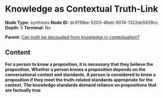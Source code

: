 # Knowledge as Contextual Truth-Link

**Node Type:** synthesis
**Node ID:** dc9116be-5203-46eb-9074-1322de5939cc
**Depth:** 5
**Terminal:** No

**Parent:** [Can truth be decoupled from knowledge in contextualism?](can-truth-be-decoupled-from-knowledge-in-contextualism-antithesis-92e97119-57c9-41ef-953a-7251d7ac0c93.md)

## Content

**For a person to know a proposition, it is necessary that they believe the proposition**, **Whether a person knows a proposition depends on the conversational context and standards**, **A person is considered to know a proposition if they meet the truth-related standards appropriate for the context**, **The knowledge standards demand reliance on propositions that are factually true**
